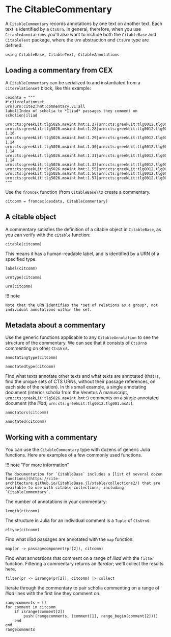 # The CitableCommentary

A `CitableCommentary` records annotations by one text on another text. Each text is identified by a `CtsUrn`.  In general, therefore, when you use `CitableAnnotations` you'll  also want to include both the `CitableBase` and `CitableText` package, where the `Urn` abstraction and `CtsUrn` type are defined.

```@example comm
using CitableBase, CitableText, CitableAnnotations
```

## Loading a commentary from CEX

A `CitableCommentary` can be serialized to and instantiated from a `citerelationset` block, like this example:

```@example comm
cexdata = """
#!citerelationset
urn|urn:cite2:hmt:commentary.v1:all
label|Index of scholia to *Iliad* passages they comment on
scholion|iliad

urn:cts:greekLit:tlg5026.msAint.hmt:1.27|urn:cts:greekLit:tlg0012.tlg001.msA:1.8
urn:cts:greekLit:tlg5026.msAint.hmt:1.28|urn:cts:greekLit:tlg0012.tlg001.msA:1.13-1.16
urn:cts:greekLit:tlg5026.msAint.hmt:1.29|urn:cts:greekLit:tlg0012.tlg001.msA:1.13-1.14
urn:cts:greekLit:tlg5026.msAint.hmt:1.30|urn:cts:greekLit:tlg0012.tlg001.msA:1.13-1.14
urn:cts:greekLit:tlg5026.msAint.hmt:1.31|urn:cts:greekLit:tlg0012.tlg001.msA:1.13-1.14
urn:cts:greekLit:tlg5026.msAint.hmt:1.32|urn:cts:greekLit:tlg0012.tlg001.msA:1.20
urn:cts:greekLit:tlg5026.msAint.hmt:1.55|urn:cts:greekLit:tlg0012.tlg001.msA:1.30
urn:cts:greekLit:tlg5026.msAint.hmt:1.56|urn:cts:greekLit:tlg0012.tlg001.msA:1.39
urn:cts:greekLit:tlg5026.msAint.hmt:1.57|urn:cts:greekLit:tlg0012.tlg001.msA:1.41
"""
```

Use the `fromcex` function (from `CitableBase`) to create a commentary.

```@example comm
citcomm = fromcex(cexdata, CitableCommentary)
```


##  A citable object

A commentary satisfies the definition of a citable object in `CitableBase`, as you can verify with the `citable` function:

```@example comm
citable(citcomm)
```

This means it has a human-readable label, and is identified by a URN of a specified type.

```@example comm
label(citcomm)
```

```@example comm
urntype(citcomm)
```


```@example comm
urn(citcomm)
```

!!! note 

    Note that the URN identifies the *set of relations as a group*, not individual annotations within the set.

## Metadata about a commentary

Use the generic functions applicable to any `CitableAnnotation` to see the structure of the commentary.  We can see that it consists of `CtsUrn`s commenting on other `CtsUrn`s.

```@example comm
annotatingtype(citcomm)
```

```@example comm
annotatedtype(citcomm)
```

Find what texts annotate other texts and what texts are annotated (that is, find the unique sets of CTS URNs, without their passage references, on each side of the relation).  In this small example, a single annotating document (interior scholia from the Venetus A manuscript, `urn:cts:greekLit:tlg5026.msAint.hmt:`) comments on a single annotated document (the *Iliad*, `urn:cts:greekLit:tlg0012.tlg001.msA:`).


```@example comm
annotators(citcomm)
```

```@example comm
annotated(citcomm)
```



## Working with a commentary

You can use the `CitableCommentary` type with dozens of generic Julia functions.  Here are examples of a few commonly used functions.

!!! note "For more information"

    The documentation for `CitableBase` includes a [list of several dozen functions](https://cite-architecture.github.io/CitableBase.jl/stable/collections2/) that are available to use with citable collections, including `CitableCommentary`.  




The number of annotations in your commentary:

```@example comm
length(citcomm)
```

The structure in Julia for an individual comment is a `Tuple` of `CtsUrn`s:

```@example comm
eltype(citcomm)
```


Find what *Iliad* passages are annotated with the `map` function.

```@example comm
map(pr -> passagecomponent(pr[2]), citcomm)
```

Find what annotations that comment on a range of *Iliad* with the `filter` function.  Filtering a commentary returns an *iterator*; we'll collect the results here.

```@example comm
filter(pr -> isrange(pr[2]), citcomm) |> collect
```

Iterate through the commentary to pair scholia commenting on a range of *Iliad* lines with the first line they comment on.


```@example comm
rangecomments = []
for comment in citcomm
    if isrange(comment[2])
        push!(rangecomments, (comment[1], range_begin(comment[2])))
    end
end
rangecomments
```